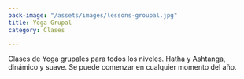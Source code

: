 ```yaml
---
back-image: "/assets/images/lessons-groupal.jpg"
title: Yoga Grupal
category: Clases

---
```

Clases de Yoga grupales para todos los niveles. Hatha y Ashtanga, dinámico y suave. Se puede comenzar en cualquier momento del año.